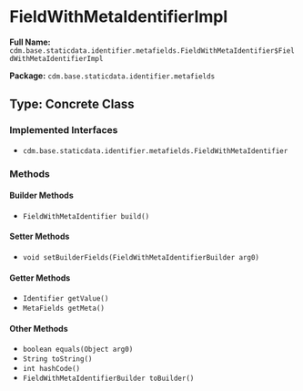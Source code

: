 # FieldWithMetaIdentifierImpl

**Full Name:** `cdm.base.staticdata.identifier.metafields.FieldWithMetaIdentifier$FieldWithMetaIdentifierImpl`

**Package:** `cdm.base.staticdata.identifier.metafields`

## Type: Concrete Class

### Implemented Interfaces

- `cdm.base.staticdata.identifier.metafields.FieldWithMetaIdentifier`

### Methods

#### Builder Methods

- `FieldWithMetaIdentifier build()`

#### Setter Methods

- `void setBuilderFields(FieldWithMetaIdentifierBuilder arg0)`

#### Getter Methods

- `Identifier getValue()`
- `MetaFields getMeta()`

#### Other Methods

- `boolean equals(Object arg0)`
- `String toString()`
- `int hashCode()`
- `FieldWithMetaIdentifierBuilder toBuilder()`

